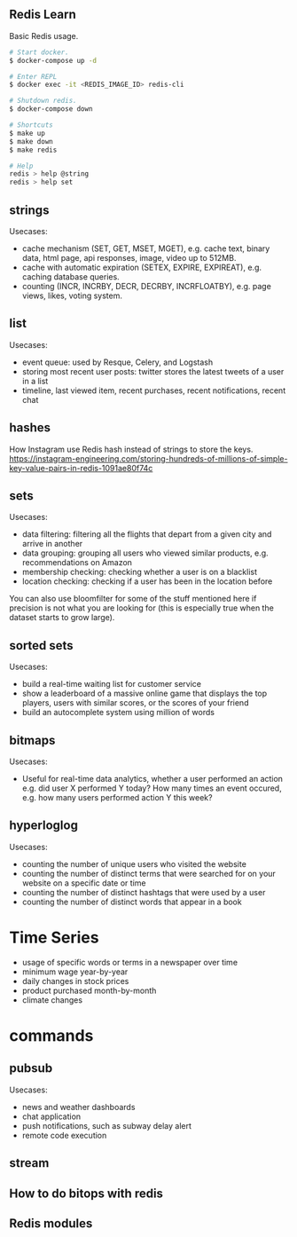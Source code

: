 ## Redis Learn

Basic Redis usage.

```bash
# Start docker.
$ docker-compose up -d

# Enter REPL
$ docker exec -it <REDIS_IMAGE_ID> redis-cli

# Shutdown redis.
$ docker-compose down

# Shortcuts
$ make up
$ make down
$ make redis

# Help
redis > help @string
redis > help set
```

## strings

Usecases:

- cache mechanism (SET, GET, MSET, MGET), e.g. cache text, binary data, html page, api responses, image, video up to 512MB.
- cache with automatic expiration (SETEX, EXPIRE, EXPIREAT), e.g. caching database queries.
- counting (INCR, INCRBY, DECR, DECRBY, INCRFLOATBY), e.g. page views, likes, voting system.

## list

Usecases:
- event queue: used by Resque, Celery, and Logstash
- storing most recent user posts: twitter stores the latest tweets of a user in a list
- timeline, last viewed item, recent purchases, recent notifications, recent chat

## hashes

How Instagram use Redis hash instead of strings to store the keys.
https://instagram-engineering.com/storing-hundreds-of-millions-of-simple-key-value-pairs-in-redis-1091ae80f74c

## sets

Usecases:

- data filtering: filtering all the flights that depart from a given city and arrive in another
- data grouping: grouping all users who viewed similar products, e.g. recommendations on Amazon
- membership checking: checking whether a user is on a blacklist
- location checking: checking if a user has been in the location before

You can also use bloomfilter for some of the stuff mentioned here if precision is not what you are looking for (this is especially true when the dataset starts to grow large).

## sorted sets

Usecases:
- build a real-time waiting list for customer service
- show a leaderboard of a massive online game that displays the top players, users with similar scores, or the scores of your friend
- build an autocomplete system using million of words

## bitmaps

Usecases:
- Useful for real-time data analytics, whether a user performed an action e.g. did user X performed Y today? How many times an event occured, e.g. how many users performed action Y this week?

## hyperloglog

Usecases:
- counting the number of unique users who visited the website 
- counting the number of distinct terms that were searched for on your website on a specific date or time
- counting the number of distinct hashtags that were used by a user
- counting the number of distinct words that appear in a book

# Time Series

- usage of specific words or terms in a newspaper over time
- minimum wage year-by-year
- daily changes in stock prices
- product purchased month-by-month
- climate changes

# commands

## pubsub

Usecases:
- news and weather dashboards
- chat application
- push notifications, such as subway delay alert
- remote code execution

## stream

## How to do bitops with redis
## Redis modules

